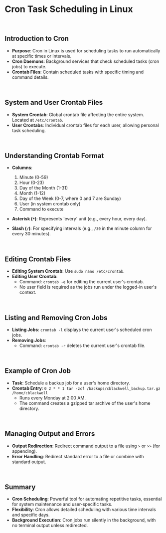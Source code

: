 # Cron Task Scheduling in Linux

<br>

## Introduction to Cron

- **Purpose**: Cron in Linux is used for scheduling tasks to run automatically at specific times or intervals.
- **Cron Daemons**: Background services that check scheduled tasks (cron jobs) to execute.
- **Crontab Files**: Contain scheduled tasks with specific timing and command details.

<br>

## System and User Crontab Files

- **System Crontab**: Global crontab file affecting the entire system. Located at `/etc/crontab`.
- **User Crontabs**: Individual crontab files for each user, allowing personal task scheduling.

<br>

## Understanding Crontab Format

- **Columns**:
  1. Minute (0-59)
  2. Hour (0-23)
  3. Day of the Month (1-31)
  4. Month (1-12)
  5. Day of the Week (0-7, where 0 and 7 are Sunday)
  6. User (in system crontab only)
  7. Command to execute

- **Asterisk (`*`)**: Represents 'every' unit (e.g., every hour, every day).
- **Slash (`/`)**: For specifying intervals (e.g., `/30` in the minute column for every 30 minutes).

<br>

## Editing Crontab Files

- **Editing System Crontab**: Use `sudo nano /etc/crontab`.
- **Editing User Crontab**:
  - Command: `crontab -e` for editing the current user's crontab.
  - No user field is required as the jobs run under the logged-in user's context.

<br>

## Listing and Removing Cron Jobs

- **Listing Jobs**: `crontab -l` displays the current user's scheduled cron jobs.
- **Removing Jobs**:
  - Command: `crontab -r` deletes the current user's crontab file.

<br>

## Example of Cron Job

- **Task**: Schedule a backup job for a user's home directory.
- **Crontab Entry**: `0 2 * * 1 tar -zcf /backups/cblackwell_backup.tar.gz /home/cblackwell`
  - Runs every Monday at 2:00 AM.
  - The command creates a gzipped tar archive of the user's home directory.

<br>

## Managing Output and Errors

- **Output Redirection**: Redirect command output to a file using `>` or `>>` (for appending).
- **Error Handling**: Redirect standard error to a file or combine with standard output.

<br>

## Summary

- **Cron Scheduling**: Powerful tool for automating repetitive tasks, essential for system maintenance and user-specific tasks.
- **Flexibility**: Cron allows detailed scheduling with various time intervals and specific days.
- **Background Execution**: Cron jobs run silently in the background, with no terminal output unless redirected.
